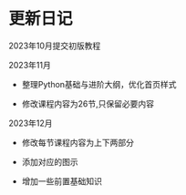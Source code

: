 # 更新日记

2023年10月提交初版教程

2023年11月

- 整理Python基础与进阶大纲，优化首页样式

- 修改课程内容为26节,只保留必要内容

2023年12月

- 修改每节课程内容为上下两部分

- 添加对应的图示

- 增加一些前置基础知识
